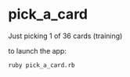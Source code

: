 # pick_a_card
Just picking 1 of 36 cards (training)

to launch the app: 
```
ruby pick_a_card.rb
```
